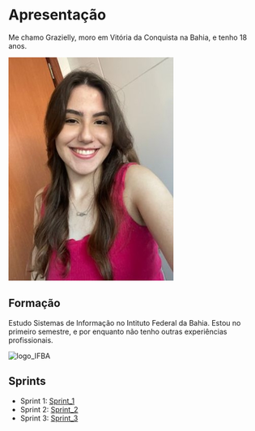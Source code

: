 # Apresentação

Me chamo Grazielly, moro em Vitória da Conquista na Bahia, e tenho 18 anos.      

![foto](img/foto.jpeg)

## Formação

Estudo Sistemas de Informação no Intituto Federal da Bahia. Estou no primeiro semestre, e por enquanto não tenho outras experiências profissionais. 

![logo_IFBA](https://doity.com.br/media/doity/eventos/evento-59098-logo_organizador.png)

## Sprints

* Sprint 1: [Sprint_1](https://github.com/grazysb/Programa_de_Bolsas_Compass-UOL/blob/ea3f307867ca422e7e7bc50fa7aa933f3925da51/README_s1.md)
* Sprint 2: [Sprint_2](https://github.com/grazysb/Programa_de_Bolsas_Compass-UOL/blob/ea3f307867ca422e7e7bc50fa7aa933f3925da51/README_s2.md)
* Sprint 3: [Sprint_3](https://github.com/grazysb/Programa_de_Bolsas_Compass-UOL/blob/2ef6579803e033354def9b2c86e89aac05bb1d62/README_s3.md)
